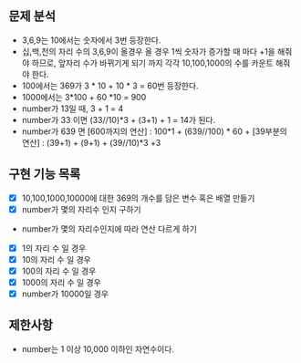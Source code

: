 

## 문제 분석

- 3,6,9는 10에서는 숫자에서 3번 등장한다.
- 십,백,천의 자리 수의 3,6,9이 올경우 올 경우 1씩 숫자가 증가할 때 마다 +1을 해줘야 하므로, 앞자리 수가 바뀌기게 되기 까지 각각 10,100,1000의 수를 카운트 해줘야 한다.
- 100에서는 369가 3 * 10 + 10 * 3 = 60번 등장한다.
- 1000에서는 3*100 + 60 *10 = 900
- number가 13일 때, 3 + 1 = 4
- number가 33 이면 (33//10)*3 + (3+1) + 1 = 14가 된다.
- number가 639 면 [600까지의 연산] : 100*1 + (639//100) * 60 + [39부분의 연산] : (39+1) + (9+1) + (39//10)*3 +3

 </hr>

## 구현 기능 목록

+ [x] 10,100,1000,10000에 대한 369의 개수를 담은 변수 혹은 배열 만들기
+ [x] number가 몇의 자리수 인지 구하기
- number가 몇의 자리수인지에 따라 연산 다르게 하기
+ [x] 1의 자리 수 일 경우
+ [x] 10의 자리 수 일 경우
+ [x] 100의 자리 수 일 경우
+ [x] 1000의 자리 수 일 경우
+ [x] number가 10000일 경우

 </hr>


## 제한사항

- number는 1 이상 10,000 이하인 자연수이다.